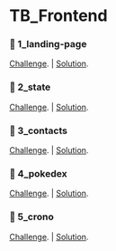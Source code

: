 # TB_Frontend

### 🧨 1_landing-page
[Challenge](https://github.com/TheBridge-FullStackDeveloper/fs-pt2104-react/tree/main/excersice-landing-page). | 
[Solution]().

### 🧨 2_state
[Challenge](https://github.com/TheBridge-FullStackDeveloper/fs-pt2104-react/tree/main/excercise-react-state). | 
[Solution]().

### 🧨 3_contacts
[Challenge](https://github.com/TheBridge-FullStackDeveloper/fs-pt2104-react/tree/main/exercise-react-contacts). | 
[Solution]().

### 🧨 4_pokedex
[Challenge](https://github.com/TheBridge-FullStackDeveloper/fs-pt2104-react/tree/main/exercise-advanced-pokedex). | 
[Solution]().

### 🧨 5_crono
[Challenge](https://github.com/TheBridge-FullStackDeveloper/fs-pt2104-react/tree/main/exercise-crono). | 
[Solution]().




